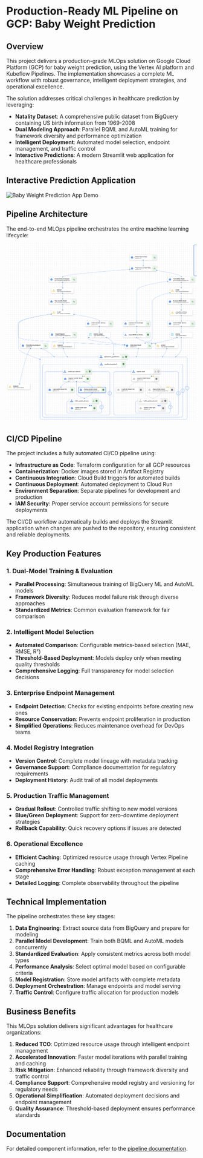 # Production-Ready ML Pipeline on GCP: Baby Weight Prediction

## Overview
This project delivers a production-grade MLOps solution on Google Cloud Platform (GCP) for baby weight prediction, using the Vertex AI platform and Kubeflow Pipelines. The implementation showcases a complete ML workflow with robust governance, intelligent deployment strategies, and operational excellence.

The solution addresses critical challenges in healthcare prediction by leveraging:

- **Natality Dataset**: A comprehensive public dataset from BigQuery containing US birth information from 1969-2008
- **Dual Modeling Approach**: Parallel BQML and AutoML training for framework diversity and performance optimization
- **Intelligent Deployment**: Automated model selection, endpoint management, and traffic control
- **Interactive Predictions**: A modern Streamlit web application for healthcare professionals

## Interactive Prediction Application
![Baby Weight Prediction App Demo](img/streamlit_baby_25.gif)

## Pipeline Architecture
The end-to-end MLOps pipeline orchestrates the entire machine learning lifecycle:

![Vertex AI Pipeline Architecture](img/final_pipeline.png)

## CI/CD Pipeline
The project includes a fully automated CI/CD pipeline using:

- **Infrastructure as Code**: Terraform configuration for all GCP resources
- **Containerization**: Docker images stored in Artifact Registry
- **Continuous Integration**: Cloud Build triggers for automated builds
- **Continuous Deployment**: Automated deployment to Cloud Run
- **Environment Separation**: Separate pipelines for development and production
- **IAM Security**: Proper service account permissions for secure deployments

The CI/CD workflow automatically builds and deploys the Streamlit application when changes are pushed to the repository, ensuring consistent and reliable deployments.

## Key Production Features

### 1. Dual-Model Training & Evaluation
- **Parallel Processing**: Simultaneous training of BigQuery ML and AutoML models
- **Framework Diversity**: Reduces model failure risk through diverse approaches
- **Standardized Metrics**: Common evaluation framework for fair comparison

### 2. Intelligent Model Selection
- **Automated Comparison**: Configurable metrics-based selection (MAE, RMSE, R²)
- **Threshold-Based Deployment**: Models deploy only when meeting quality thresholds
- **Comprehensive Logging**: Full transparency for model selection decisions

### 3. Enterprise Endpoint Management
- **Endpoint Detection**: Checks for existing endpoints before creating new ones
- **Resource Conservation**: Prevents endpoint proliferation in production
- **Simplified Operations**: Reduces maintenance overhead for DevOps teams

### 4. Model Registry Integration
- **Version Control**: Complete model lineage with metadata tracking
- **Governance Support**: Compliance documentation for regulatory requirements
- **Deployment History**: Audit trail of all model deployments

### 5. Production Traffic Management
- **Gradual Rollout**: Controlled traffic shifting to new model versions
- **Blue/Green Deployment**: Support for zero-downtime deployment strategies
- **Rollback Capability**: Quick recovery options if issues are detected

### 6. Operational Excellence
- **Efficient Caching**: Optimized resource usage through Vertex Pipeline caching
- **Comprehensive Error Handling**: Robust exception management at each stage
- **Detailed Logging**: Complete observability throughout the pipeline

## Technical Implementation

The pipeline orchestrates these key stages:

1. **Data Engineering**: Extract source data from BigQuery and prepare for modeling
2. **Parallel Model Development**: Train both BQML and AutoML models concurrently
3. **Standardized Evaluation**: Apply consistent metrics across both model types
4. **Performance Analysis**: Select optimal model based on configurable criteria
5. **Model Registration**: Store model artifacts with complete metadata
6. **Deployment Orchestration**: Manage endpoints and model serving
7. **Traffic Control**: Configure traffic allocation for production models

## Business Benefits

This MLOps solution delivers significant advantages for healthcare organizations:

1. **Reduced TCO**: Optimized resource usage through intelligent endpoint management
2. **Accelerated Innovation**: Faster model iterations with parallel training and caching
3. **Risk Mitigation**: Enhanced reliability through framework diversity and traffic control
4. **Compliance Support**: Comprehensive model registry and versioning for regulatory needs
5. **Operational Simplification**: Automated deployment decisions and endpoint management
6. **Quality Assurance**: Threshold-based deployment ensures performance standards

## Documentation

For detailed component information, refer to the [pipeline documentation](pipeline.md).


